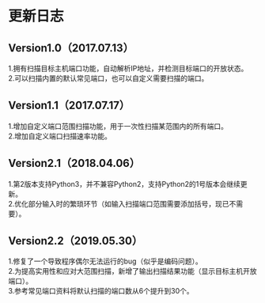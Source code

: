 # 更新日志
## Version1.0（2017.07.13）
1.拥有扫描目标主机端口功能，自动解析IP地址，并检测目标端口的开放状态。  
2.可以扫描内置的默认常见端口，也可以自定义需要扫描的端口。  

## Version1.1（2017.07.17）
1.增加自定义端口范围扫描功能，用于一次性扫描某范围内的所有端口。  
2.增加自定义端口扫描速率功能。

## Version2.1（2018.04.06）
1.第2版本支持Python3，并不兼容Python2，支持Python2的1号版本会继续更新。  
2.优化部分输入时的繁琐环节（如输入扫描端口范围需要添加括号，现已不需要）。  

## Version2.2（2019.05.30）
1.修复了一个导致程序偶尔无法运行的bug（似乎是编码问题）。  
2.为提高实用性和应对大范围扫描，新增了输出扫描结果功能（显示目标主机开放端口）。  
3.参考常见端口资料将默认扫描的端口数从6个提升到30个。
